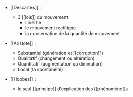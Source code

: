 - [[Descartes]] : 
	- 3 [[lois]] du mouvement 
		- l'inertie 
		- le mouvement rectiligne 
		- la conservation de la quantité de mouvement 
- [[Aristote]] :
	- Substantiel (génération et [[corruption]])
    - Qualitatif (changement ou altération)
    - Quantitatif (augmentation ou diminution)
    - Local (la spontanéité)

- [[Hobbes]] :
	- le seul [[principe]] d'explication des [[phénomène]]s
